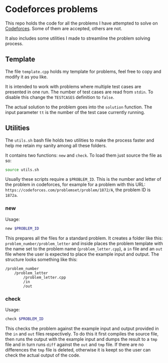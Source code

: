 # Codeforces problems

This repo holds the code for all the problems I have attempted to solve on [Codeforces](https://codeforces.com/). Some of them are accepted, others are not.

It also includes some utilities I made to streamline the problem solving process.

## Template

The file `template.cpp` holds my template for problems, feel free to copy and modify it as you like.

It is intended to work with problems where multiple test cases are presented in one run. The number of test cases are read from `stdin`. To disable this change the `TESTCASES` definition to `false`.

The actual solution to the problem goes into the `solution` function. The input parameter `tt` is the number of the test case currently running.

## Utilities

The `utils.sh` bash file holds two utilities to make the process faster and help me retain my sanity among all these folders.

It contains two functions: `new` and `check`. To load them just source the file as so:

```bash
source utils.sh
```

Usually these scripts require a `$PROBLEM_ID`. This is the number and letter of the problem in codeforces, for example for a problem with this URL: `https://codeforces.com/problemset/problem/1872/A`, the problem ID is `1872a`.

### new

Usage:

```bash
new $PROBLEM_ID
```

This prepares all the files for a standard problem. It creates a folder like this: `problem_number/problem_letter` and inside places the problem template with the name set to the problem name (`problem_letter.cpp`), a `in` file and an `out` file where the user is expected to place the example input and output. The structure looks something like this:

```text
/problem_number
    /problem_letter
        /problem_letter.cpp
        /in
        /out
```

### check

Usage:

```bash
check $PROBLEM_ID
```

This checks the problem against the example input and output provided in the `in` and `out` files respectively. To do this it first compiles the source file, then runs the output with the example input and dumps the result to a `tmp` file and in turn runs `diff` against the `out` and `tmp` file. If there are no differences the `tmp` file is deleted, otherwise it is keept so the user can check the actual output of the code.
